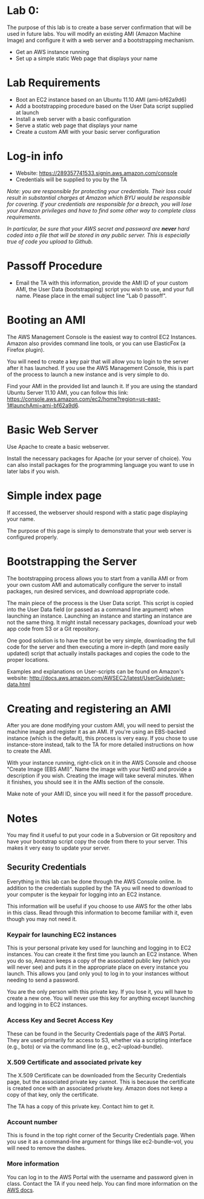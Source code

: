 # Lab 0:

The purpose of this lab is to create a base server confirmation that will be used in future labs. You will modify an existing AMI (Amazon Machine Image) and configure it with a web server and a bootstrapping mechanism.

- Get an AWS instance running
- Set up a simple static Web page that displays your name

# Lab Requirements 

- Boot an EC2 instance based on an Ubuntu 11.10 AMI (ami-bf62a9d6)
- Add a bootstrapping procedure based on the User Data script supplied at launch
- Install a web server with a basic configuration
- Serve a static web page that displays your name
- Create a custom AMI with your basic server configuration

# Log-in info 
- Website: https://289357741533.signin.aws.amazon.com/console
- Credentials will be supplied to you by the TA

*Note: you are responsible for protecting your credentials. Their loss could result in substantial charges at Amazon which BYU would be responsible for covering. If your credentials are responsible for a breach, you will lose your Amazon privileges and have to find some other way to complete class requirements.*

*In particular, be sure that your AWS secret and password are __never__ hard coded into a file that will be stored in any public server. This is especially true of code you upload to Github.*

# Passoff Procedure 

- Email the TA with this information, provide the AMI ID of your custom AMI, the User Data (bootstrapping) script you wish to use, and your full name. Please place in the email subject line "Lab 0 passoff".

# Booting an AMI 

The AWS Management Console is the easiest way to control EC2 Instances. Amazon also provides command line tools, or you can use ElasticFox (a Firefox plugin).

You will need to create a key pair that will allow you to login to the server after it has launched. If you use the AWS Management Console, this is part of the process to launch a new instance and is very simple to do.

Find your AMI in the provided list and launch it. If you are using the standard Ubuntu Server 11.10 AMI, you can follow this link: <https://console.aws.amazon.com/ec2/home?region=us-east-1#launchAmi=ami-bf62a9d6>.

# Basic Web Server 

Use Apache to create a basic webserver. 

Install the necessary packages for Apache (or your server of choice). You can also install packages for the programming language you want to use in later labs if you wish.

# Simple index page

If accessed, the webserver should respond with a static page displaying your name.

The purpose of this page is simply to demonstrate that your web server is configured properly.

# Bootstrapping the Server 

The bootstrapping process allows you to start from a vanilla AMI or from your own custom AMI and automatically configure the server to install packages, run desired services, and download appropriate code.

The main piece of the process is the User Data script. This script is copied into the User Data field (or passed as a command line argument) when launching an instance. Launching an instance and starting an instance are not the same thing. It might install necessary packages, download your web app code from S3 or a Git repository.

One good solution is to have the script be very simple, downloading the full code for the server and then executing a more in-depth (and more easily updated) script that actually installs packages and copies the code to the proper locations.

Examples and explanations on User-scripts can be found on Amazon's website:
http://docs.aws.amazon.com/AWSEC2/latest/UserGuide/user-data.html

# Creating and registering an AMI

After you are done modifying your custom AMI, you will need to persist the machine image and register it as an AMI. If you're using an EBS-backed instance (which is the default), this process is very easy. If you chose to use instance-store instead, talk to the TA for more detailed instructions on how to create the AMI.

With your instance running, right-click on it in the AWS Console and choose "Create Image (EBS AMI)". Name the image with your NetID and provide a description if you wish. Creating the image will take several minutes. When it finishes, you should see it in the AMIs section of the console.

Make note of your AMI ID, since you will need it for the passoff procedure.

# Notes 
You may find it useful to put your code in a Subversion or Git repository and have your bootstrap script copy the code from there to your server. This makes it very easy to update your server.

## Security Credentials
Everything in this lab can be done through the AWS Console online. In addition to the credentials supplied by the TA you will need to download to your computer is the keypair for logging into an EC2 instance.

This information will be useful if you choose to use AWS for the other labs in this class. Read through this information to become familiar with it, even though you may not need it.

### Keypair for launching EC2 instances
This is your personal private key used for launching and logging in to EC2 instances. You can create it the first time you launch an EC2 instance. When you do so, Amazon keeps a copy of the associated public key (which you will never see) and puts it in the appropriate place on every instance you launch. This allows you (and only you) to log in to your instances without needing to send a password.

You are the only person with this private key. If you lose it, you will have to create a new one. You will never use this key for anything except launching and logging in to EC2 instances.

### Access Key and Secret Access Key
These can be found in the Security Credentials page of the AWS Portal. They are used primarily for access to S3, whether via a scripting interface (e.g., boto) or via the command line (e.g., ec2-upload-bundle).

### X.509 Certificate and associated private key
The X.509 Certificate can be downloaded from the Security Credentials page, but the associated private key cannot. This is because the certificate is created once with an associated private key. Amazon does not keep a copy of that key, only the certificate.

The TA has a copy of this private key. Contact him to get it.

### Account number
This is found in the top right corner of the Security Credentials page. When you use it as a command-line argument for things like ec2-bundle-vol, you will need to remove the dashes.

### More information

You can log in to the AWS Portal with the username and password given in class.
Contact the TA if you need help.
You can find more information on the [AWS docs](http://docs.amazonwebservices.com/AWSSecurityCredentials/1.0/AboutAWSCredentials.html#AccessKeys).

